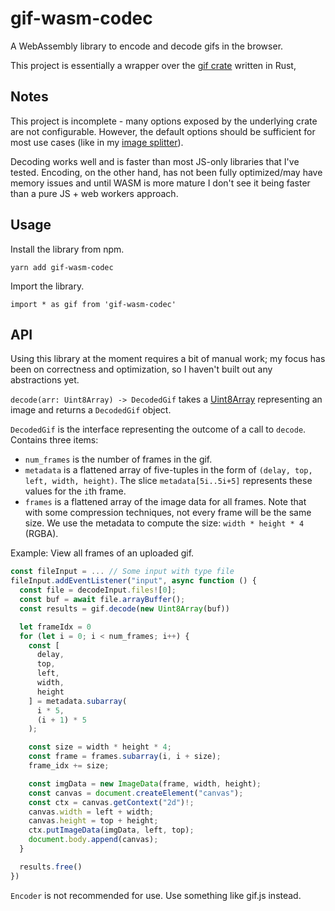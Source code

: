 # gif-wasm-codec

A WebAssembly library to encode and decode gifs in the browser.

This project is essentially a wrapper over the [gif crate](https://crates.io/crates/gif) written in Rust,

## Notes

This project is incomplete - many options exposed by the underlying crate are not configurable. However, the default options should be sufficient for most use cases (like in my [image splitter](https://github.com/RuyiLi/image-splitter)).

Decoding works well and is faster than most JS-only libraries that I've tested. Encoding, on the other hand, has not been fully optimized/may have memory issues and until WASM is more mature I don't see it being faster than a pure JS + web workers approach.

## Usage

Install the library from npm.

```
yarn add gif-wasm-codec
```

Import the library.

```
import * as gif from 'gif-wasm-codec'
```

## API

Using this library at the moment requires a bit of manual work; my focus has been on correctness and optimization, so I haven't built out any abstractions yet.

`decode(arr: Uint8Array) -> DecodedGif` takes a [Uint8Array](https://developer.mozilla.org/en-US/docs/Web/JavaScript/Reference/Global_Objects/Uint8Array) representing an image and returns a `DecodedGif` object.

`DecodedGif` is the interface representing the outcome of a call to `decode`. Contains three items:

- `num_frames` is the number of frames in the gif.
- `metadata` is a flattened array of five-tuples in the form of `(delay, top, left, width, height)`. The slice `metadata[5i..5i+5]` represents these values for the `i`th frame.
- `frames` is a flattened array of the image data for all frames. Note that with some compression techniques, not every frame will be the same size. We use the metadata to compute the size: `width * height * 4` (RGBA).

Example: View all frames of an uploaded gif.

```ts
const fileInput = ... // Some input with type file
fileInput.addEventListener("input", async function () {
  const file = decodeInput.files![0];
  const buf = await file.arrayBuffer();
  const results = gif.decode(new Uint8Array(buf))

  let frameIdx = 0
  for (let i = 0; i < num_frames; i++) {
    const [
      delay,
      top,
      left,
      width,
      height
    ] = metadata.subarray(
      i * 5,
      (i + 1) * 5
    );

    const size = width * height * 4;
    const frame = frames.subarray(i, i + size);
    frame_idx += size;

    const imgData = new ImageData(frame, width, height);
    const canvas = document.createElement("canvas");
    const ctx = canvas.getContext("2d")!;
    canvas.width = left + width;
    canvas.height = top + height;
    ctx.putImageData(imgData, left, top);
    document.body.append(canvas);
  }

  results.free()
})
```

`Encoder` is not recommended for use. Use something like gif.js instead.
